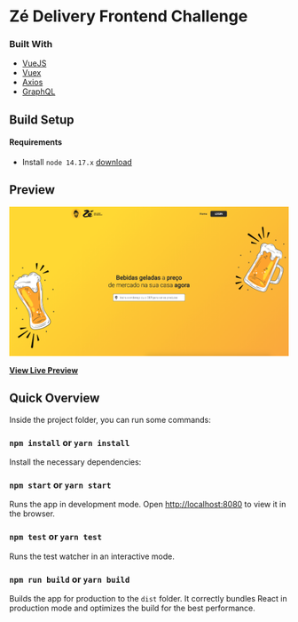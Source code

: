 # Zé Delivery Frontend Challenge
### Built With

- [VueJS](https://vuejs.org/)
- [Vuex](https://vuex.vuejs.org/)
- [Axios](https://axios-http.com/)
- [GraphQL](https://graphql.org/)

## Build Setup

#### Requirements

* Install `node 14.17.x` [download](https://nodejs.org/en/download/releases/)
## Preview

![Preview](/public/screenshot.png)


**[View Live Preview](https://felipebluiz-zedelivery.netlify.app/)**

## Quick Overview

Inside the project folder, you can run some commands:

### `npm install` or `yarn install`

Install the necessary dependencies:

### `npm start` or `yarn start`

Runs the app in development mode.
Open [http://localhost:8080](http://localhost:8080) to view it in the browser.

### `npm test` or `yarn test`

Runs the test watcher in an interactive mode.

### `npm run build` or `yarn build`

Builds the app for production to the `dist` folder. It correctly bundles React in production mode and optimizes the build for the best performance.